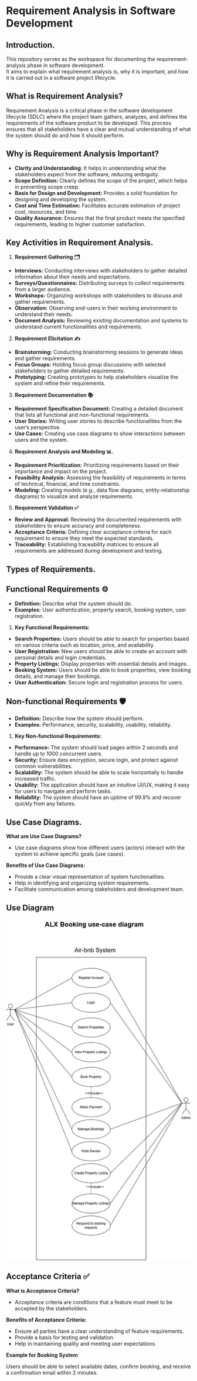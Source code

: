 # Requirement Analysis in Software Development

## Introduction.

This repository serves as the workspace for documenting the requirement-analysis phase in software development.  
It aims to explain what requirement analysis is, why it is important, and how it is carried out in a software project lifecycle.

## What is Requirement Analysis?

Requirement Analysis is a critical phase in the software development lifecycle (SDLC) where the project team gathers, analyzes, and defines the requirements of the software product to be developed. This process ensures that all stakeholders have a clear and mutual understanding of what the system should do and how it should perform.

## Why is Requirement Analysis Important?

- **Clarity and Understanding**: It helps in understanding what the stakeholders expect from the software, reducing ambiguity.
- **Scope Definition:** Clearly defines the scope of the project, which helps in preventing scope creep.
- **Basis for Design and Development:** Provides a solid foundation for designing and developing the system.
- **Cost and Time Estimation:** Facilitates accurate estimation of project cost, resources, and time.
- **Quality Assurance:** Ensures that the final product meets the specified requirements, leading to higher customer satisfaction.

## Key Activities in Requirement Analysis.

1. **Requirement Gathering 🗂️**

- **Interviews:** Conducting interviews with stakeholders to gather detailed information about their needs and expectations.
- **Surveys/Questionnaires:** Distributing surveys to collect requirements from a larger audience.
- **Workshops:** Organizing workshops with stakeholders to discuss and gather requirements.
- **Observation:** Observing end-users in their working environment to understand their needs.
- **Document Analysis:** Reviewing existing documentation and systems to understand current functionalities and requirements.

2. **Requirement Elicitation ✍️**

- **Brainstorming:** Conducting brainstorming sessions to generate ideas and gather requirements.
- **Focus Groups:** Holding focus group discussions with selected stakeholders to gather detailed requirements.
- **Prototyping:** Creating prototypes to help stakeholders visualize the system and refine their requirements.

3. **Requirement Documentation 📚**

- **Requirement Specification Document:** Creating a detailed document that lists all functional and non-functional requirements.
- **User Stories:** Writing user stories to describe functionalities from the user’s perspective.
- **Use Cases:** Creating use case diagrams to show interactions between users and the system.

4. **Requirement Analysis and Modeling 📊.**

- **Requirement Prioritization:** Prioritizing requirements based on their importance and impact on the project.
- **Feasibility Analysis:** Assessing the feasibility of requirements in terms of technical, financial, and time constraints.
- **Modeling:** Creating models (e.g., data flow diagrams, entity-relationship diagrams) to visualize and analyze requirements.

5. **Requirement Validation ✅**

- **Review and Approval:** Reviewing the documented requirements with stakeholders to ensure accuracy and completeness.
- **Acceptance Criteria:** Defining clear acceptance criteria for each requirement to ensure they meet the expected standards.
- **Traceability:** Establishing traceability matrices to ensure all requirements are addressed during development and testing.

## Types of Requirements.

## Functional Requirements ⚙️

- **Definition:** Describe what the system should do.
- **Examples:** User authentication, property search, booking system, user registration.

1. **Key Functional Requirements:**

- **Search Properties:** Users should be able to search for properties based on various criteria such as location, price, and availability.
- **User Registration:** New users should be able to create an account with personal details and login credentials.
- **Property Listings:** Display properties with essential details and images.
- **Booking System:** Users should be able to book properties, view booking details, and manage their bookings.
- **User Authentication:** Secure login and registration process for users.

## Non-functional Requirements 🛡️

- **Definition:** Describe how the system should perform.
- **Examples:** Performance, security, scalability, usability, reliability.

1. **Key Non-functional Requirements:**

- **Performance:** The system should load pages within 2 seconds and handle up to 1000 concurrent users.
- **Security:** Ensure data encryption, secure login, and protect against common vulnerabilities.
- **Scalability:** The system should be able to scale horizontally to handle increased traffic.
- **Usability:** The application should have an intuitive UI/UX, making it easy for users to navigate and perform tasks.
- **Reliability:** The system should have an uptime of 99.9% and recover quickly from any failures.

## Use Case Diagrams.

**What are Use Case Diagrams?**

- Use case diagrams show how different users (actors) interact with the system to achieve specific goals (use cases).

**Benefits of Use Case Diagrams:**

- Provide a clear visual representation of system functionalities.
- Help in identifying and organizing system requirements.
- Facilitate communication among stakeholders and development team.

## Use Diagram

![Booking System Use Case Diagram](images/alx-booking-uc.png)

## Acceptance Criteria ✅

**What is Acceptance Criteria?**

- Acceptance criteria are conditions that a feature must meet to be accepted by the stakeholders.

**Benefits of Acceptance Criteria:**

- Ensure all parties have a clear understanding of feature requirements.
- Provide a basis for testing and validation.
- Help in maintaining quality and meeting user expectations.

**Example for Booking System**

Users should be able to select available dates, confirm booking, and receive a confirmation email within 2 minutes.
